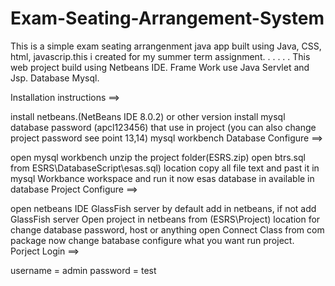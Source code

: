 # Exam-Seating-Arrangement-System
This is a simple exam seating arrangenment java app built using Java, CSS, html, javascrip.this i created for my summer term assignment.
.
.
.
.
.
This web project build using Netbeans IDE. Frame Work use Java Servlet and Jsp. Database Mysql.

Installation instructions ==>

install netbeans.(NetBeans IDE 8.0.2) or other version
install mysql database password (apcl123456) that use in project (you can also change project password see point 13,14)
mysql workbench
Database Configure ==>

open mysql workbench
unzip the project folder(ESRS.zip)
open btrs.sql from ESRS\DatabaseScript\esas.sql) location
copy all file text and past it in mysql Workbance workspace and run it
now esas database in available in database
Project Configure ==>

open netbeans IDE
GlassFish server by default add in netbeans, if not add GlassFish server
Open project in netbeans from (ESRS\Project) location
for change database password, host or anything
open Connect Class from com package
now change batabase configure what you want
run project.
Porject Login ==>

username = admin password = test
